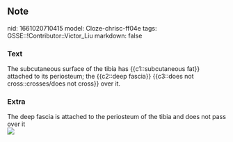 ## Note
nid: 1661020710415
model: Cloze-chrisc-ff04e
tags: GSSE::!Contributor::Victor_Liu
markdown: false

### Text
The subcutaneous surface of the tibia has {{c1::subcutaneous fat}} attached to its periosteum; the {{c2::deep fascia}} {{c3::does not cross::crosses/does not cross}} over it.

### Extra
<div>
  The deep fascia is attached to the periosteum of the tibia and
  does not pass over it
</div><img src="f96a724a6af589eb07b4c8be061ae81d74d88db4.png">
